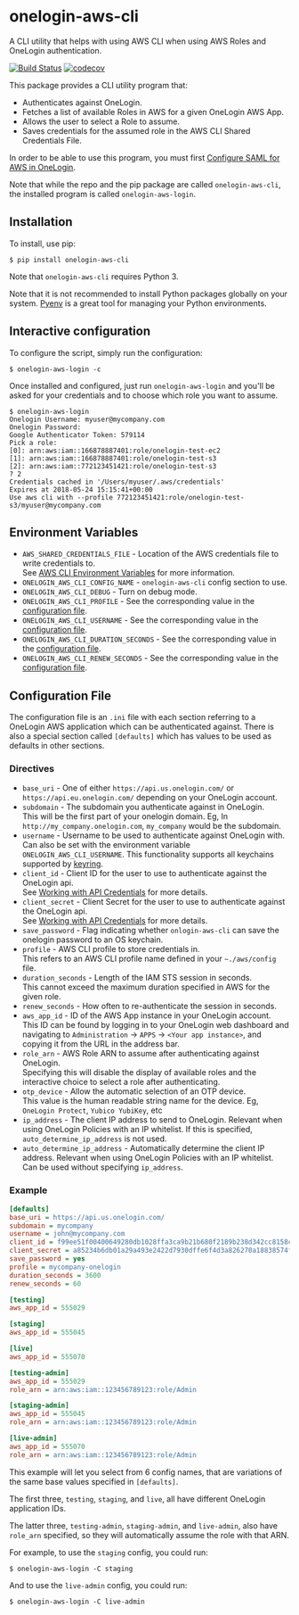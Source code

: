 
# onelogin-aws-cli

A CLI utility that helps with using AWS CLI when using AWS Roles and OneLogin authentication.

[![Build Status](https://travis-ci.org/physera/onelogin-aws-cli.svg?branch=master)](https://travis-ci.org/physera/onelogin-aws-cli)
[![codecov](https://codecov.io/gh/physera/onelogin-aws-cli/branch/master/graph/badge.svg)](https://codecov.io/gh/physera/onelogin-aws-cli)


This package provides a CLI utility program that:

- Authenticates against OneLogin.
- Fetches a list of available Roles in AWS for a given OneLogin AWS App.
- Allows the user to select a Role to assume.
- Saves credentials for the assumed role in the AWS CLI Shared Credentials File.

In order to be able to use this program, you must first
[Configure SAML for AWS in OneLogin][onelogin-configuring-saml-for-aws].

Note that while the repo and the pip package are called `onelogin-aws-cli`,
the installed program is called `onelogin-aws-login`.



## Installation

To install, use pip:

```shell
$ pip install onelogin-aws-cli
```

Note that `onelogin-aws-cli` requires Python 3.

Note that it is not recommended to install Python packages globally
on your system.
[Pyenv][pyenv-github] is a great tool for managing your Python environments.



## Interactive configuration

To configure the script, simply run the configuration:

```shell
$ onelogin-aws-login -c
```
Once installed and configured, just run `onelogin-aws-login` and you'll be asked for your credentials and to choose which role you want to assume.

```shell
$ onelogin-aws-login
Onelogin Username: myuser@mycompany.com
Onelogin Password:
Google Authenticator Token: 579114
Pick a role:
[0]: arn:aws:iam::166878887401:role/onelogin-test-ec2
[1]: arn:aws:iam::166878887401:role/onelogin-test-s3
[2]: arn:aws:iam::772123451421:role/onelogin-test-s3
? 2
Credentials cached in '/Users/myuser/.aws/credentials'
Expires at 2018-05-24 15:15:41+00:00
Use aws cli with --profile 772123451421:role/onelogin-test-s3/myuser@mycompany.com
```



## Environment Variables

- `AWS_SHARED_CREDENTIALS_FILE` - Location of the AWS credentials file
  to write credentials to.  
  See [AWS CLI Environment Variables](aws-cli-environment-variables)
  for more information.
- `ONELOGIN_AWS_CLI_CONFIG_NAME` - `onelogin-aws-cli` config section to use.
- `ONELOGIN_AWS_CLI_DEBUG` - Turn on debug mode.
- `ONELOGIN_AWS_CLI_PROFILE` - See the corresponding value in the
  [configuration file](#configuration-file).
- `ONELOGIN_AWS_CLI_USERNAME` - See the corresponding value in the
  [configuration file](#configuration-file).
- `ONELOGIN_AWS_CLI_DURATION_SECONDS` - See the corresponding value in the
  [configuration file](#configuration-file).
- `ONELOGIN_AWS_CLI_RENEW_SECONDS` - See the corresponding value in the
  [configuration file](#configuration-file).



## Configuration File

The configuration file is an `.ini` file with each section referring to a 
OneLogin AWS application which can be authenticated against. There is also a 
special section called `[defaults]` which has values to be used as defaults in
other sections.

### Directives

- `base_uri` - One of either `https://api.us.onelogin.com/` or `https://api.eu.onelogin.com/`
  depending on your OneLogin account.
- `subdomain` - The subdomain you authenticate against in OneLogin.  
  This will be the first part of your onelogin domain.
  Eg, In `http://my_company.onelogin.com`, `my_company` would be the subdomain.
- `username` - Username to be used to authenticate against OneLogin with.  
  Can also be set with the environment variable `ONELOGIN_AWS_CLI_USERNAME`.
  This functionality supports all keychains supported by
  [keyring](https://pypi.python.org/pypi/keyring).
- `client_id` - Client ID for the user to use to authenticate against the
  OneLogin api.  
  See [Working with API Credentials](https://developers.onelogin.com/api-docs/1/getting-started/working-with-api-credentials)
  for more details.
- `client_secret` - Client Secret for the user to use to authenticate against
  the OneLogin api.  
  See [Working with API Credentials](https://developers.onelogin.com/api-docs/1/getting-started/working-with-api-credentials)
  for more details.
- `save_password` - Flag indicating whether `onlogin-aws-cli` can save the
  onelogin password to an OS keychain.  
- `profile` - AWS CLI profile to store credentials in.  
  This refers to an AWS CLI profile name defined in your `~./aws/config` file.
- `duration_seconds` - Length of the IAM STS session in seconds.  
  This cannot exceed the maximum duration specified in AWS for the given role.
- `renew_seconds` - How often to re-authenticate the session in seconds.
- `aws_app_id` - ID of the AWS App instance in your OneLogin account.  
  This ID can be found by logging in to your OneLogin web dashboard
  and navigating to `Administration` -> `APPS` -> `<Your app instance>`,
  and copying it from the URL in the address bar.
- `role_arn` - AWS Role ARN to assume after authenticating against OneLogin.  
  Specifying this will disable the display of available roles and the
  interactive choice to select a role after authenticating.
- `otp_device` - Allow the automatic selection of an OTP device.  
  This value is the human readable string name for the device.
  Eg, `OneLogin Protect`, `Yubico YubiKey`, etc
- `ip_address` - The client IP address to send to OneLogin.
  Relevant when using OneLogin Policies with an IP whitelist.
  If this is specified, `auto_determine_ip_address` is not used.
- `auto_determine_ip_address` - Automatically determine the client IP address.
  Relevant when using OneLogin Policies with an IP whitelist.
  Can be used without specifying `ip_address`.

### Example

```ini
[defaults]
base_uri = https://api.us.onelogin.com/
subdomain = mycompany
username = john@mycompany.com
client_id = f99ee51f00400649280db1028ffa3ca9b21b680f2189b238d342cc8158c401c7
client_secret = a85234b6db01a29a493e2422d7930dffe6f4d3a826270a18838574f6b8ef7c3e
save_password = yes
profile = mycompany-onelogin
duration_seconds = 3600
renew_seconds = 60

[testing]
aws_app_id = 555029

[staging]
aws_app_id = 555045

[live]
aws_app_id = 555070

[testing-admin]
aws_app_id = 555029
role_arn = arn:aws:iam::123456789123:role/Admin

[staging-admin]
aws_app_id = 555045
role_arn = arn:aws:iam::123456789123:role/Admin

[live-admin]
aws_app_id = 555070
role_arn = arn:aws:iam::123456789123:role/Admin
```

This example will let you select from 6 config names,
that are variations of the same base values specified in `[defaults]`.

The first three, `testing`, `staging`, and `live`,
all have different OneLogin application IDs.

The latter three, `testing-admin`, `staging-admin`, and `live-admin`,
also have `role_arn` specified,
so they will automatically assume the role with that ARN.

For example, to use the `staging` config, you could run:

```shell
$ onelogin-aws-login -C staging
```

And to use the `live-admin` config, you could run:

```shell
$ onelogin-aws-login -C live-admin
```



[onelogin-configuring-saml-for-aws]: https://support.onelogin.com/hc/en-us/articles/201174164-Configuring-SAML-for-Amazon-Web-Services-AWS-Single-Role
[aws-cli-environment-variables]: https://docs.aws.amazon.com/cli/latest/userguide/cli-environment.html
[pyenv-github]: https://github.com/pyenv/pyenv
